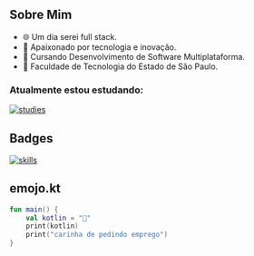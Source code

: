 ## Sobre Mim

- 🌐 Um dia serei full stack.
- 🚀 Apaixonado por tecnologia e inovação.
- 📕 Cursando Desenvolvimento de Software Multiplataforma.
- 🏫 Faculdade de Tecnologia do Estado de São Paulo.

<h3>Atualmente estou estudando:</h3>

[![studies](https://skillicons.dev/icons?i=js,kotlin,swift,git)](https://skillicons.dev)

## Badges

[![skills](https://skillicons.dev/icons?i=html,css,js,php,java,c,python,github,git,postman,docker,ps&perline=4)](https://skillicons.dev)

## emojo.kt

```kotlin
fun main() {
    val kotlin = "🥺"
    print(kotlin)
    print("carinha de pedindo emprego")
}


